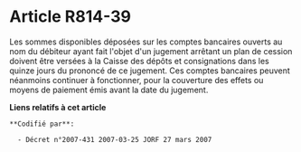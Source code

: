 # Article R814-39

Les sommes disponibles déposées sur les comptes bancaires ouverts au nom du débiteur ayant fait l'objet d'un jugement
arrêtant un plan de cession doivent être versées à la Caisse des dépôts et consignations dans les quinze jours du prononcé de
ce jugement. Ces comptes bancaires peuvent néanmoins continuer à fonctionner, pour la couverture des effets ou moyens de
paiement émis avant la date du jugement.

**Liens relatifs à cet article**

	**Codifié par**:

	  - Décret n°2007-431 2007-03-25 JORF 27 mars 2007
